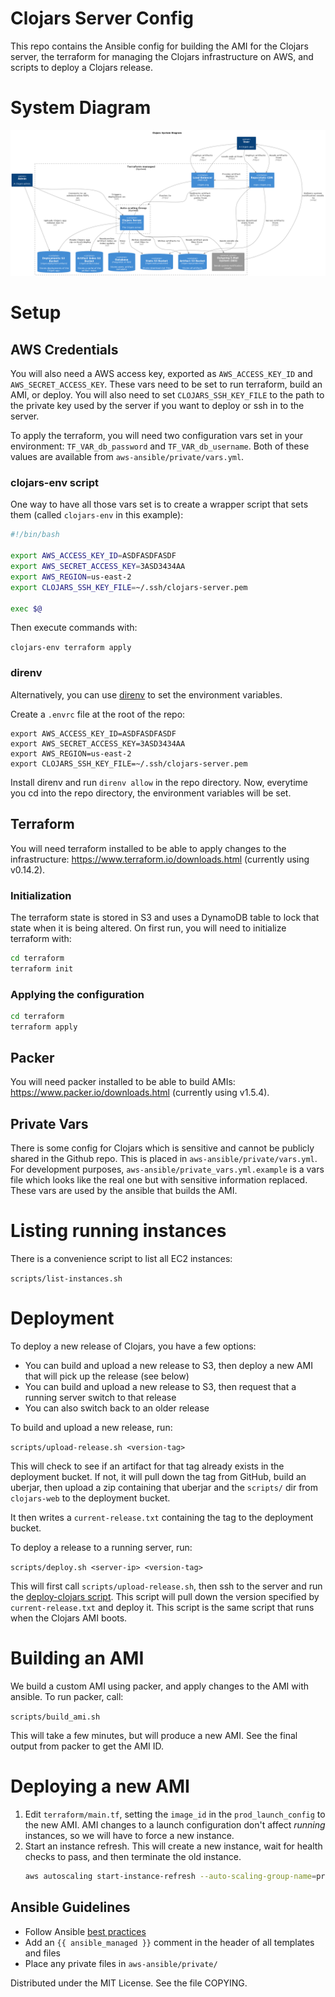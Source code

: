# Clojars Server Config

This repo contains the Ansible config for building the AMI for the
Clojars server, the terraform for managing the Clojars
infrastructure on AWS, and scripts to deploy a Clojars release.

# System Diagram

![System Diagram](./system_diagram.png)

# Setup

## AWS Credentials

You will also need a AWS access key, exported as `AWS_ACCESS_KEY_ID`
and `AWS_SECRET_ACCESS_KEY`. These vars need to be set to run
terraform, build an AMI, or deploy. You will also need to set
`CLOJARS_SSH_KEY_FILE` to the path to the private key used by the
server if you want to deploy or ssh in to the server.

To apply the terraform, you will need two configuration vars set in
your environment: `TF_VAR_db_password` and `TF_VAR_db_username`. Both
of these values are available from `aws-ansible/private/vars.yml`.

### clojars-env script

One way to have all those vars set is to create a wrapper script that
sets them (called `clojars-env` in this example):

```sh
#!/bin/bash

export AWS_ACCESS_KEY_ID=ASDFASDFASDF
export AWS_SECRET_ACCESS_KEY=3ASD3434AA
export AWS_REGION=us-east-2
export CLOJARS_SSH_KEY_FILE=~/.ssh/clojars-server.pem

exec $@
```

Then execute commands with:

`clojars-env terraform apply` 

### direnv

Alternatively, you can use [direnv](https://direnv.net/) to set 
the environment variables.

Create a `.envrc` file at the root of the repo:

```
export AWS_ACCESS_KEY_ID=ASDFASDFASDF
export AWS_SECRET_ACCESS_KEY=3ASD3434AA
export AWS_REGION=us-east-2
export CLOJARS_SSH_KEY_FILE=~/.ssh/clojars-server.pem
```

Install direnv and run `direnv allow` in the repo directory. Now, 
everytime you cd into the repo directory, the environment variables 
will be set.

## Terraform

You will need terraform installed to be able to apply changes to the
infrastructure: https://www.terraform.io/downloads.html (currently
using v0.14.2).

### Initialization

The terraform state is stored in S3 and uses a DynamoDB table to lock
that state when it is being altered. On first run, you will need to
initialize terraform with:

```sh
cd terraform
terraform init
```
### Applying the configuration

```sh
cd terraform
terraform apply
```

## Packer

You will need packer installed to be able to build AMIs:
https://www.packer.io/downloads.html (currently using v1.5.4).

## Private Vars

There is some config for Clojars which is sensitive and cannot be
publicly shared in the Github repo. This is placed in
`aws-ansible/private/vars.yml`. For development purposes,
`aws-ansible/private_vars.yml.example` is a vars file which looks like
the real one but with sensitive information replaced. These vars are
used by the ansible that builds the AMI.

# Listing running instances

There is a convenience script to list all EC2 instances:

`scripts/list-instances.sh`

# Deployment

To deploy a new release of Clojars, you have a few options:

- You can build and upload a new release to S3, then deploy a new AMI
  that will pick up the release (see below)
- You can build and upload a new release to S3, then request that a
  running server switch to that release
- You can also switch back to an older release

To build and upload a new release, run:

`scripts/upload-release.sh <version-tag>`

This will check to see if an artifact for that tag already exists in
the deployment bucket. If not, it will pull down the tag from GitHub,
build an uberjar, then upload a zip containing that uberjar and the
`scripts/` dir from `clojars-web` to the deployment bucket. 

It then writes a `current-release.txt` containing the tag to the
deployment bucket.

To deploy a release to a running server, run:

`scripts/deploy.sh <server-ip> <version-tag>`

This will first call `scripts/upload-release.sh`, then ssh to the
server and run the [deploy-clojars
script](./aws-ansible/roles/clojars/files/bing-scripts/deploy-clojars). This
script will pull down the version specified by `current-release.txt`
and deploy it. This script is the same script that runs when the
Clojars AMI boots.

# Building an AMI

We build a custom AMI using packer, and apply changes to the AMI with
ansible. To run packer, call:

`scripts/build_ami.sh`

This will take a few minutes, but will produce a new AMI. See the
final output from packer to get the AMI ID.

# Deploying a new AMI

1. Edit `terraform/main.tf`, setting the `image_id` in the
   `prod_launch_config` to the new AMI. AMI changes to a launch
   configuration don't affect *running* instances, so we will have to
   force a new instance.
2. Start an instance refresh. This will create a new instance, wait for
   health checks to pass, and then terminate the old instance.
   ```sh
   aws autoscaling start-instance-refresh --auto-scaling-group-name=prod-asg
   ```

## Ansible Guidelines

* Follow Ansible [best practices](http://docs.ansible.com/ansible/playbooks_best_practices.html)
* Add an `{{ ansible_managed }}` comment in the header of all templates and files
* Place any private files in `aws-ansible/private/`


Distributed under the MIT License. See the file COPYING.
